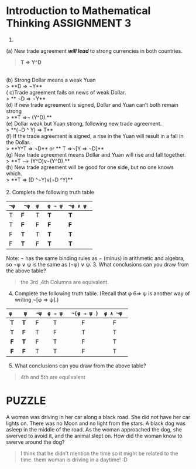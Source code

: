 # Introduction to Mathematical Thinking ASSIGNMENT 3

1. 
(a) New trade agreement **_will lead_** to strong currencies in both countries.<br />
> **T  ⇒ Y^D**
<br />
(b) Strong Dollar means a weak Yuan <br />
> **D ⇒ ¬Y**<br />
( c)Trade agreement fails on news of weak Dollar. <br />
> ** ¬D  ⇒ ¬Y**<br />
(d) If new trade agreement is signed, Dollar and Yuan can’t both remain strong  <br />
> **T  ⇒¬ (Y^D).**<br />
(e) Dollar weak but Yuan strong, following new trade agreement. <br />
> **(¬D ^ Y)  ⇒ T**<br />
(f) If the trade agreement is signed, a rise in the Yuan will result in a fall in the Dollar. <br />
> **Y^T  ⇒ ¬D**  or **  T    ⇒¬[Y    ⇒ ¬D]** <br />
(g) New trade agreement means Dollar and Yuan will rise and fall together. <br />
> **T -->  (Y^D)v¬(Y^D).**<br />
(h) New trade agreement will be good for one side, but no one knows which.  <br />
> **T  ⇒ (D ^¬Y)v(¬D ^Y)** <br />
<br />
2. Complete the following truth table

|`¬φ` |` ¬φ` | `ψ `| `φ ⇒ ψ` | `¬φ ∨ ψ `|
|----|----|---|-------|--------|
| T  | **F**  | T | **T**     | **T**      |
| T  | **F**  | F | **F**     | **F**      |
| F  | **T**  | T | **T**     | **T**      |
| F  | **T**  | F | **T**     | **T**      |

Note: ¬ has the same binding rules as − (minus) in arithmetic and algebra, so ¬φ ∨ ψ is the same
as (¬φ) ∨ ψ.
3. What conclusions can you draw from the above table?
> the 3rd ,4th Columns are equivalent.
4. Complete the following truth table. (Recall that φ 6⇒ ψ is another way of writing ¬[φ ⇒ ψ].)

| `φ `|` ψ` |` ¬ψ` |` φ ⇒ ψ `|` ¬(φ ⇒ ψ )`| `φ ∧ ¬ψ `|
|:-:|:-:|:--:|:-----:|:------:|:------:|
| **T** | **T** |  F |   T   |    F   |    F   |
| **T** |**F**|  T |   F   |    T   |    T   |
| **F** | **T** |  F |   T   |    F   |    T   |
| **F** | **F** |  T |   T   |    F   |    T   |

5. What conclusions can you draw from the above table?
> 4th and 5th are equilvalent

# PUZZLE
A woman was driving in her car along a black road. She did not have her car lights on. There was no Moon and no light from the stars. A black dog was asleep in the middle of the road. As the woman approached the dog, she swerved to avoid it, and the animal slept on. How did the woman know to swerve around the dog? 
> I think that he didn't mention the time so it might be related to the time.
> them woman is driving in a daytime! :D 
